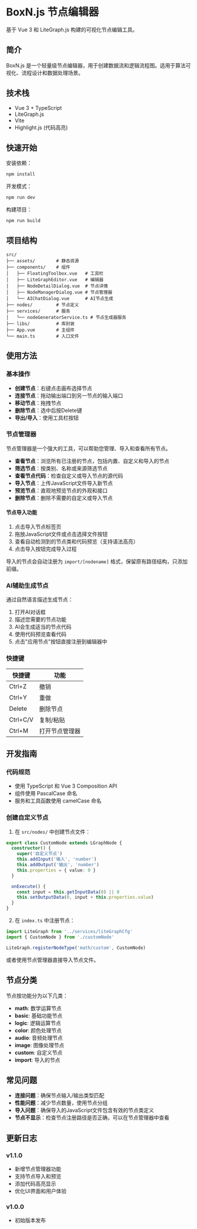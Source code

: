 # BoxN.js 节点编辑器

基于 Vue 3 和 LiteGraph.js 构建的可视化节点编辑工具。

## 简介

BoxN.js 是一个轻量级节点编辑器，用于创建数据流和逻辑流程图。适用于算法可视化、流程设计和数据处理场景。

## 技术栈

- Vue 3 + TypeScript
- LiteGraph.js
- Vite
- Highlight.js (代码高亮)

## 快速开始

安装依赖：

```bash
npm install
```

开发模式：

```bash
npm run dev
```

构建项目：

```bash
npm run build
```

## 项目结构

```
src/
├── assets/        # 静态资源
├── components/    # 组件
│   ├── FloatingToolbox.vue   # 工具栏
│   ├── LiteGraphEditor.vue   # 编辑器
│   ├── NodeDetailDialog.vue  # 节点详情
│   ├── NodeManagerDialog.vue # 节点管理器
│   └── AIChatDialog.vue      # AI节点生成
├── nodes/         # 节点定义
├── services/      # 服务
│   └── nodeGeneratorService.ts # 节点生成器服务
├── libs/          # 库封装
├── App.vue        # 主组件
└── main.ts        # 入口文件
```

## 使用方法

### 基本操作

- **创建节点**：右键点击画布选择节点
- **连接节点**：拖动输出端口到另一节点的输入端口
- **移动节点**：拖拽节点
- **删除节点**：选中后按Delete键
- **导出/导入**：使用工具栏按钮

### 节点管理器

节点管理器是一个强大的工具，可以帮助您管理、导入和查看所有节点。

- **查看节点**：浏览所有已注册的节点，包括内置、自定义和导入的节点
- **筛选节点**：按类别、名称或来源筛选节点
- **查看节点代码**：检查自定义或导入节点的源代码
- **导入节点**：上传JavaScript文件导入新节点
- **预览节点**：直观地预览节点的外观和接口
- **删除节点**：删除不需要的自定义或导入节点

#### 节点导入功能

1. 点击导入节点标签页
2. 拖放JavaScript文件或点击选择文件按钮
3. 查看自动检测到的节点类和代码预览（支持语法高亮）
4. 点击导入按钮完成导入过程

导入的节点会自动注册为 `import/[nodename]` 格式，保留原有路径结构，只添加前缀。

### AI辅助生成节点

通过自然语言描述生成节点：

1. 打开AI对话框
2. 描述您需要的节点功能
3. AI会生成适当的节点代码
4. 使用代码预览查看代码
5. 点击"应用节点"按钮直接注册到编辑器中

### 快捷键

| 快捷键   | 功能           |
| -------- | -------------- |
| Ctrl+Z   | 撤销           |
| Ctrl+Y   | 重做           |
| Delete   | 删除节点       |
| Ctrl+C/V | 复制/粘贴      |
| Ctrl+M   | 打开节点管理器 |

## 开发指南

### 代码规范

- 使用 TypeScript 和 Vue 3 Composition API
- 组件使用 PascalCase 命名
- 服务和工具函数使用 camelCase 命名

### 创建自定义节点

1. 在 `src/nodes/` 中创建节点文件：

```typescript
export class CustomNode extends LGraphNode {
  constructor() {
    super('自定义节点')
    this.addInput('输入', 'number')
    this.addOutput('输出', 'number')
    this.properties = { value: 0 }
  }

  onExecute() {
    const input = this.getInputData(0) || 0
    this.setOutputData(0, input + this.properties.value)
  }
}
```

2. 在 `index.ts` 中注册节点：

```typescript
import LiteGraph from '../services/liteGraphCfg'
import { CustomNode } from './customNode'

LiteGraph.registerNodeType('math/custom', CustomNode)
```

或者使用节点管理器直接导入节点文件。

## 节点分类

节点按功能分为以下几类：

- **math**: 数学运算节点
- **basic**: 基础功能节点
- **logic**: 逻辑运算节点
- **color**: 颜色处理节点
- **audio**: 音频处理节点
- **image**: 图像处理节点
- **custom**: 自定义节点
- **import**: 导入的节点

## 常见问题

- **连接问题**：确保节点输入/输出类型匹配
- **性能问题**：减少节点数量，使用节点分组
- **导入问题**：确保导入的JavaScript文件包含有效的节点类定义
- **节点不显示**：检查节点注册路径是否正确，可以在节点管理器中查看

## 更新日志

### v1.1.0

- 新增节点管理器功能
- 支持节点导入和预览
- 添加代码高亮显示
- 优化UI界面和用户体验

### v1.0.0

- 初始版本发布
